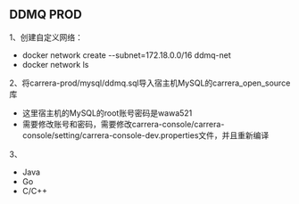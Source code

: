 ## DDMQ PROD ##

1、创建自定义网络：

* docker network create --subnet=172.18.0.0/16 ddmq-net
* docker network ls

2、将carrera-prod/mysql/ddmq.sql导入宿主机MySQL的carrera_open_source库

* 这里宿主机的MySQL的root账号密码是wawa521
* 需要修改账号和密码，需要修改carrera-console/carrera-console/setting/carrera-console-dev.properties文件，并且重新编译

3、

* Java
* Go
* C/C++


